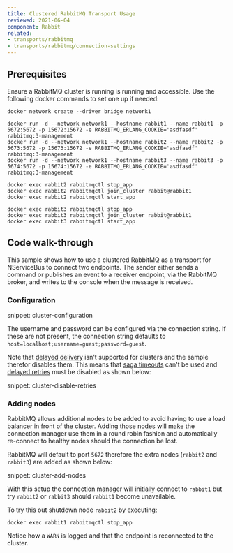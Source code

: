 ```yaml
---
title: Clustered RabbitMQ Transport Usage
reviewed: 2021-06-04
component: Rabbit
related:
- transports/rabbitmq
- transports/rabbitmq/connection-settings
---
```



## Prerequisites

Ensure a RabbitMQ cluster is running is running and accessible. Use the following docker commands to set one up if needed:

```
docker network create --driver bridge network1

docker run -d --network network1 --hostname rabbit1 --name rabbit1 -p 5672:5672 -p 15672:15672 -e RABBITMQ_ERLANG_COOKIE='asdfasdf' rabbitmq:3-management
docker run -d --network network1 --hostname rabbit2 --name rabbit2 -p 5673:5672 -p 15673:15672 -e RABBITMQ_ERLANG_COOKIE='asdfasdf' rabbitmq:3-management
docker run -d --network network1 --hostname rabbit3 --name rabbit3 -p 5674:5672 -p 15674:15672 -e RABBITMQ_ERLANG_COOKIE='asdfasdf' rabbitmq:3-management

docker exec rabbit2 rabbitmqctl stop_app
docker exec rabbit2 rabbitmqctl join_cluster rabbit@rabbit1
docker exec rabbit2 rabbitmqctl start_app

docker exec rabbit3 rabbitmqctl stop_app
docker exec rabbit3 rabbitmqctl join_cluster rabbit@rabbit1
docker exec rabbit3 rabbitmqctl start_app

```

## Code walk-through

This sample shows how to use a clustered RabbitMQ as a transport for NServiceBus to connect two endpoints. The sender either sends a command or publishes an event to a receiver endpoint, via the RabbitMQ broker, and writes to the console when the message is received.

### Configuration

snippet: cluster-configuration

The username and password can be configured via the connection string. If these are not present, the connection string defaults to `host=localhost;username=guest;password=guest`.

Note that [delayed delivery](/nservicebus/messaging/delayed-delivery.md) isn't supported for clusters and the sample therefor disables them. This means that [saga timeouts](/nservicebus/sagas/timeouts) can't be used and [delayed retries](https://docs.particular.net/nservicebus/recoverability.md#delayed-retries) must be disabled as shown below:

snippet: cluster-disable-retries

### Adding nodes

RabbitMQ allows additional nodes to be added to avoid having to use a load balancer in front of the cluster. Adding those nodes will make the connection manager use them in a round robin fashion and automatically re-connect to healthy nodes should the connection be lost.

RabbitMQ will default to port `5672` therefore the extra nodes (`rabbit2` and `rabbit3`) are added as shown below:

snippet: cluster-add-nodes

With this setup the connection manager will initially connect to `rabbit1` but try `rabbit2` or `rabbit3` should `rabbit1` become unavailable.

To try this out shutdown node `rabbit2` by executing:

`docker exec rabbit1 rabbitmqctl stop_app`

Notice how a `WARN` is logged and that the endpoint is reconnected to the cluster.

